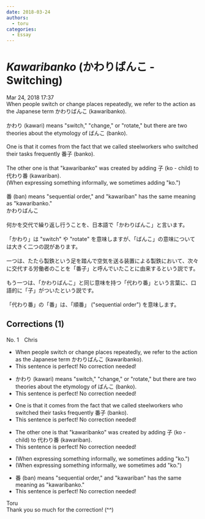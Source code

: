 ```yaml
---
date: 2018-03-24
authors:
  - toru
categories:
  - Essay
---
```


<h1 id="subject_show"><strong><em>Kawaribanko</strong></em> (かわりばんこ - Switching)</h1>
<div class="date">Mar 24, 2018 17:37</div>
<div id="post"><div id="body_show_ori">
When people switch or change places repeatedly, we refer to the action as the Japanese term かわりばんこ (kawaribanko).<br/><br/>かわり (kawari) means "switch," "change," or "rotate," but there are two theories about the etymology of ばんこ (banko).<br/><br/>One is that it comes from the fact that we called steelworkers who switched their tasks frequently 番子 (banko).<br/><br/>The other one is that "kawaribanko" was created by adding 子 (ko - child) to 代わり番 (kawariban).<br/>(When expressing something informally, we sometimes adding "ko.")<br/><br/>番 (ban) means "sequential order," and "kawariban" has the same meaning as "kawaribanko."
</div></div>

<!-- more -->

<div id="post_ja"><div id="body_show_mo">
かわりばんこ<br/><br/>何かを交代で繰り返し行うことを、日本語で「かわりばんこ」と言います。<br/><br/>「かわり」は "switch" や "rotate" を意味しますが、「ばんこ」の意味については大きく二つの説があります。<br/><br/>一つは、たたら製鉄という足を踏んで空気を送る装置による製鉄において、次々に交代する労働者のことを「番子」と呼んでいたことに由来するという説です。<br/><br/>もう一つは、「かわりばんこ」と同じ意味を持つ「代わり番」という言葉に、口語的に「子」がついたという説です。<br/><br/>「代わり番」の「番」は、「順番」 ("sequential order") を意味します。
</div></div>

## Corrections (1)
<div id="block"><div class="first_name"> No. 1　<span class="just_name">Chris</span></div><div id="block2">
<ul class="correction_field">
<li class="incorrect">When people switch or change places repeatedly, we refer to the action as the Japanese term かわりばんこ (kawaribanko).</li>
<li class="corrected perfect">This sentence is perfect! No correction needed!</li>
</ul>
<ul class="correction_field">
<li class="incorrect">かわり (kawari) means "switch," "change," or "rotate," but there are two theories about the etymology of ばんこ (banko).</li>
<li class="corrected perfect">This sentence is perfect! No correction needed!</li>
</ul>
<ul class="correction_field">
<li class="incorrect">One is that it comes from the fact that we called steelworkers who switched their tasks frequently 番子 (banko).</li>
<li class="corrected perfect">This sentence is perfect! No correction needed!</li>
</ul>
<ul class="correction_field">
<li class="incorrect">The other one is that "kawaribanko" was created by adding 子 (ko - child) to 代わり番 (kawariban).</li>
<li class="corrected perfect">This sentence is perfect! No correction needed!</li>
</ul>
<ul class="correction_field">
<li class="incorrect">(When expressing something informally, we sometimes adding "ko.")</li>
<li class="corrected correct">
(When expressing something informally, we sometimes <span class="f_blue">add</span> "ko.")
</li>
</ul>
<ul class="correction_field">
<li class="incorrect">番 (ban) means "sequential order," and "kawariban" has the same meaning as "kawaribanko."</li>
<li class="corrected perfect">This sentence is perfect! No correction needed!</li>
</ul>
</div><div class="name"><span class="just_name">Toru</span><br>
Thank you so much for the correction! (^^)
</div>
</div>
